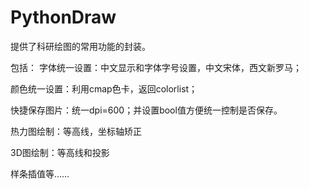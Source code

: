 # PythonDraw
提供了科研绘图的常用功能的封装。

包括：
字体统一设置：中文显示和字体字号设置，中文宋体，西文新罗马；

颜色统一设置：利用cmap色卡，返回colorlist；

快捷保存图片：统一dpi=600；并设置bool值方便统一控制是否保存。

热力图绘制：等高线，坐标轴矫正

3D图绘制：等高线和投影

样条插值等……
